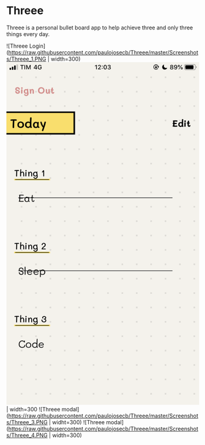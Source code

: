 # Threee
Threee is a personal bullet board app to help achieve three and only three things every day.

![Threee Login](https://raw.githubusercontent.com/paulojosecb/Threee/master/Screenshots/Threee_1.PNG | width=300)
![Threee main](https://raw.githubusercontent.com/paulojosecb/Threee/master/Screenshots/Threee_2.PNG) | width=300
![Threee modal](https://raw.githubusercontent.com/paulojosecb/Threee/master/Screenshots/Threee_3.PNG | widht=300)
![Threee modal](https://raw.githubusercontent.com/paulojosecb/Threee/master/Screenshots/Threee_4.PNG | width=300)
